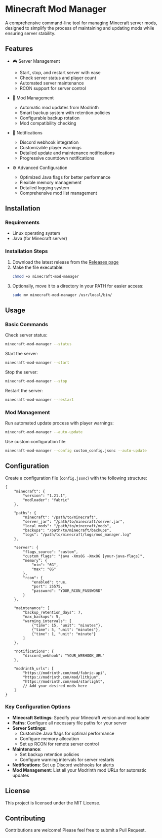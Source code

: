 # Minecraft Mod Manager

A comprehensive command-line tool for managing Minecraft server mods, designed to simplify the process of maintaining and updating mods while ensuring server stability.

## Features

- 🎮 Server Management
  - Start, stop, and restart server with ease
  - Check server status and player count
  - Automated server maintenance
  - RCON support for server control
  
- 🔄 Mod Management
  - Automatic mod updates from Modrinth
  - Smart backup system with retention policies
  - Configurable backup rotation
  - Mod compatibility checking
  
- 🔔 Notifications
  - Discord webhook integration
  - Customizable player warnings
  - Detailed update and maintenance notifications
  - Progressive countdown notifications
  
- ⚙️ Advanced Configuration
  - Optimized Java flags for better performance
  - Flexible memory management
  - Detailed logging system
  - Comprehensive mod list management

## Installation

### Requirements
- Linux operating system
- Java (for Minecraft server)

### Installation Steps
1. Download the latest release from the [Releases page](https://github.com/dacrab/minecraft-mod-manager/releases/latest)
2. Make the file executable:
   ```bash
   chmod +x minecraft-mod-manager
   ```
3. Optionally, move it to a directory in your PATH for easier access:
   ```bash
   sudo mv minecraft-mod-manager /usr/local/bin/
   ```

## Usage

### Basic Commands

Check server status:
```bash
minecraft-mod-manager --status
```

Start the server:
```bash
minecraft-mod-manager --start
```

Stop the server:
```bash
minecraft-mod-manager --stop
```

Restart the server:
```bash
minecraft-mod-manager --restart
```

### Mod Management

Run automated update process with player warnings:
```bash
minecraft-mod-manager --auto-update
```

Use custom configuration file:
```bash
minecraft-mod-manager --config custom_config.jsonc --auto-update
```

## Configuration

Create a configuration file (`config.jsonc`) with the following structure:

```jsonc
{
    "minecraft": {
        "version": "1.21.1",
        "modloader": "fabric"
    },

    "paths": {
        "minecraft": "/path/to/minecraft",
        "server_jar": "/path/to/minecraft/server.jar",
        "local_mods": "/path/to/minecraft/mods",
        "backups": "/path/to/minecraft/backups",
        "logs": "/path/to/minecraft/logs/mod_manager.log"
    },

    "server": {
        "flags_source": "custom",
        "custom_flags": "java -Xms8G -Xmx8G [your-java-flags]",
        "memory": {
            "min": "6G",
            "max": "8G"
        },
        "rcon": {
            "enabled": true,
            "port": 25575,
            "password": "YOUR_RCON_PASSWORD"
        }
    },

    "maintenance": {
        "backup_retention_days": 7,
        "max_backups": 5,
        "warning_intervals": [
            {"time": 15, "unit": "minutes"},
            {"time": 5, "unit": "minutes"},
            {"time": 1, "unit": "minute"}
        ]
    },

    "notifications": {
        "discord_webhook": "YOUR_WEBHOOK_URL"
    },

    "modrinth_urls": [
        "https://modrinth.com/mod/fabric-api",
        "https://modrinth.com/mod/lithium",
        "https://modrinth.com/mod/starlight",
        // Add your desired mods here
    ]
}
```

### Key Configuration Options

- **Minecraft Settings**: Specify your Minecraft version and mod loader
- **Paths**: Configure all necessary file paths for your server
- **Server Settings**: 
  - Customize Java flags for optimal performance
  - Configure memory allocation
  - Set up RCON for remote server control
- **Maintenance**:
  - Set backup retention policies
  - Configure warning intervals for server restarts
- **Notifications**: Set up Discord webhooks for alerts
- **Mod Management**: List all your Modrinth mod URLs for automatic updates

## License

This project is licensed under the MIT License.

## Contributing

Contributions are welcome! Please feel free to submit a Pull Request.